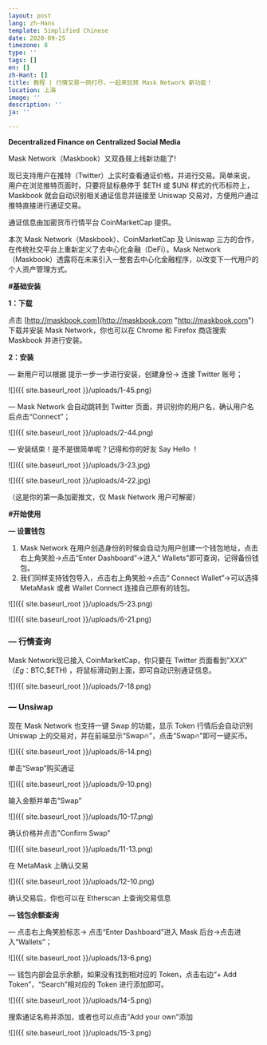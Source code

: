 ```yaml
---
layout: post
lang: zh-Hans
template: Simplified Chinese
date: 2020-09-25
timezone: 8
type: ''
tags: []
en: []
zh-Hant: []
title: 教程 | 行情交易一网打尽，一起来玩转 Mask Network 新功能！
location: 上海
image: ''
description: ''
ja: ''

---
```

**Decentralized Finance on Centralized Social Media**

Mask Network（Maskbook）又双叒叕上线新功能了!

现已支持用户在推特（Twitter）上实时查看通证价格，并进行交易。简单来说，用户在浏览推特页面时，只要将鼠标悬停于 $ETH 或 $UNI 样式的代币标符上，Maskbook 就会自动识别相关通证信息并链接至 Uniswap 交易对，方便用户通过推特直接进行通证交易。

通证信息由加密货币行情平台 CoinMarketCap 提供。

本次 Mask Network（Maskbook）、CoinMarketCap 及 Uniswap 三方的合作，在传统社交平台上重新定义了去中心化金融（DeFi）。Mask Network（Maskbook）透露将在未来引入一整套去中心化金融程序，以改变下一代用户的个人资产管理方式。

**#基础安装**

**1：下载**

点击 [http://maskbook.com](http://maskbook.com "http://maskbook.com") 下载并安装 Mask Network，你也可以在 Chrome 和 Firefox 商店搜索 Maskbook 并进行安装。

**2：安装**

— 新用户可以根据 提示一步一步进行安装，创建身份-> 连接 Twitter 账号；

![]({{ site.baseurl_root }}/uploads/1-45.png)

— Mask Network 会自动跳转到 Twitter 页面，并识别你的用户名，确认用户名后点击“Connect”；

![]({{ site.baseurl_root }}/uploads/2-44.png)

— 安装结束！是不是很简单呢？记得和你的好友 Say Hello ！

![]({{ site.baseurl_root }}/uploads/3-23.jpg)

![]({{ site.baseurl_root }}/uploads/4-22.jpg)

（这是你的第一条加密推文，仅 Mask Network 用户可解密）

**#开始使用**

**— 设置钱包**

1. Mask Network 在用户创造身份的时候会自动为用户创建一个钱包地址，点击右上角笑脸->点击“Enter Dashboard”->进入“ Wallets”即可查询，记得备份钱包。
2. 我们同样支持钱包导入，点击右上角笑脸->点击“ Connect Wallet”->可以选择 MetaMask 或者 Wallet Connect 连接自己原有的钱包。

![]({{ site.baseurl_root }}/uploads/5-23.png)

![]({{ site.baseurl_root }}/uploads/6-21.png)

### **— 行情查询**

Mask Network现已接入 CoinMarketCap，你只要在 Twitter 页面看到”$XXX”（Eg：$BTC,$ETH) ，将鼠标滑动到上面，即可自动识别通证信息。

![]({{ site.baseurl_root }}/uploads/7-18.png)

### **— Unsiwap**

现在 Mask Network 也支持一键 Swap 的功能，显示 Token 行情后会自动识别 Uniswap 上的交易对，并在前端显示“Swap🔥”，点击“Swap🔥”即可一键买币。

![]({{ site.baseurl_root }}/uploads/8-14.png)

单击“Swap”购买通证

![]({{ site.baseurl_root }}/uploads/9-10.png)

输入金额并单击“Swap”

![]({{ site.baseurl_root }}/uploads/10-17.png)

确认价格并点击"Confirm Swap"

![]({{ site.baseurl_root }}/uploads/11-13.png)

在 MetaMask 上确认交易

![]({{ site.baseurl_root }}/uploads/12-10.png)

确认交易后，你也可以在 Etherscan 上查询交易信息

**— 钱包余额查询**

— 点击右上角笑脸标志-> 点击“Enter Dashboard”进入 Mask 后台->点击进入“Wallets”；

![]({{ site.baseurl_root }}/uploads/13-6.png)

— 钱包内部会显示余额，如果没有找到相对应的 Token，点击右边“+ Add Token”，“Search”相对应的 Token 进行添加即可。

![]({{ site.baseurl_root }}/uploads/14-5.png)

搜索通证名称并添加，或者也可以点击“Add your own”添加

![]({{ site.baseurl_root }}/uploads/15-3.png)